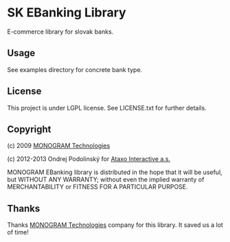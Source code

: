 SK EBanking Library
===================
E-commerce library for slovak banks.

Usage
-----
See examples directory for concrete bank type.

License
-------
This project is under LGPL license. See LICENSE.txt for further details.

Copyright
---------
(c) 2009 [MONOGRAM Technologies](http://www.monogram.sk)

(c) 2012-2013 Ondrej Podolinský for [Ataxo Interactive a.s.](http://www.ataxointeractive.com)

MONOGRAM EBanking library is distributed in the hope that it will be useful,
but WITHOUT ANY WARRANTY; without even the implied warranty of
MERCHANTABILITY or FITNESS FOR A PARTICULAR PURPOSE.

Thanks
------
Thanks [MONOGRAM Technologies](http://www.monogram.sk) company for this library. It saved us a lot of time!